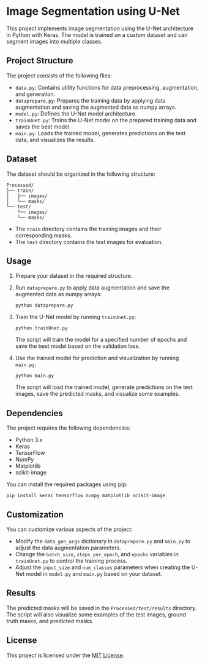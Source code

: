 # Image Segmentation using U-Net

This project implements image segmentation using the U-Net architecture in Python with Keras. The model is trained on a custom dataset and can segment images into multiple classes.

## Project Structure

The project consists of the following files:

- `data.py`: Contains utility functions for data preprocessing, augmentation, and generation.
- `dataprepare.py`: Prepares the training data by applying data augmentation and saving the augmented data as numpy arrays.
- `model.py`: Defines the U-Net model architecture.
- `trainUnet.py`: Trains the U-Net model on the prepared training data and saves the best model.
- `main.py`: Loads the trained model, generates predictions on the test data, and visualizes the results.

## Dataset

The dataset should be organized in the following structure:

```
Processed/
├── train/
│   ├── images/
│   └── masks/
└── test/
    └── images/
    └── masks/
```

- The `train` directory contains the training images and their corresponding masks.
- The `test` directory contains the test images for evaluation.

## Usage

1. Prepare your dataset in the required structure.

2. Run `dataprepare.py` to apply data augmentation and save the augmented data as numpy arrays:
   ```
   python dataprepare.py
   ```

3. Train the U-Net model by running `trainUnet.py`:
   ```
   python trainUnet.py
   ```
   The script will train the model for a specified number of epochs and save the best model based on the validation loss.

4. Use the trained model for prediction and visualization by running `main.py`:
   ```
   python main.py
   ```
   The script will load the trained model, generate predictions on the test images, save the predicted masks, and visualize some examples.

## Dependencies

The project requires the following dependencies:

- Python 3.x
- Keras
- TensorFlow
- NumPy
- Matplotlib
- scikit-image

You can install the required packages using pip:
```
pip install keras tensorflow numpy matplotlib scikit-image
```

## Customization

You can customize various aspects of the project:

- Modify the `data_gen_args` dictionary in `dataprepare.py` and `main.py` to adjust the data augmentation parameters.
- Change the `batch_size`, `steps_per_epoch`, and `epochs` variables in `trainUnet.py` to control the training process.
- Adjust the `input_size` and `num_classes` parameters when creating the U-Net model in `model.py` and `main.py` based on your dataset.

## Results

The predicted masks will be saved in the `Processed/test/results` directory. The script will also visualize some examples of the test images, ground truth masks, and predicted masks.

## License

This project is licensed under the [MIT License](LICENSE).
